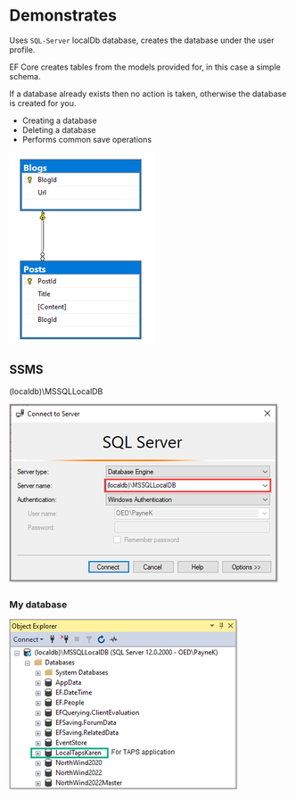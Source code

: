 ﻿# Demonstrates

Uses `SQL-Server` localDb database, creates the database under the user profile.

EF Core creates tables from the models provided for, in this case a simple schema.

If a database already exists then no action is taken, otherwise the database is created for you.


- Creating a database
- Deleting a database
- Performs common save operations

![img](../assets/BlogPostDiagram.png)

## SSMS

(localdb)\MSSQLLocalDB

![image](../assets/sqlserverLocalConnection.png)


### My database

![images](../assets/localObjectExplorerSSMS.png)





